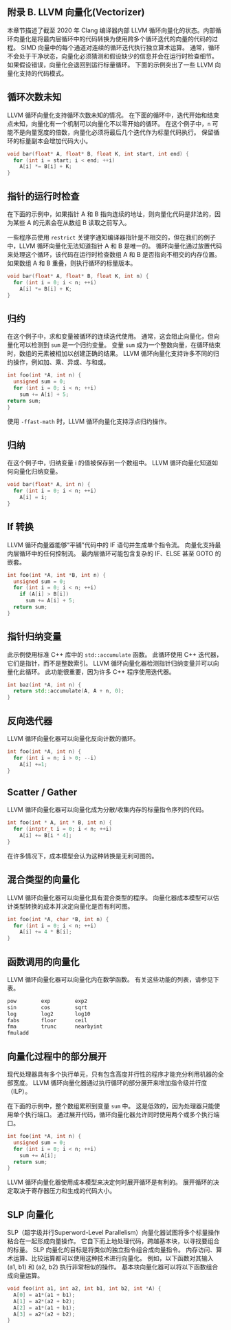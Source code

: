 ## 附录 B. LLVM 向量化(Vectorizer) 



本章节描述了截至 2020 年 Clang 编译器内部 LLVM 循环向量化的状态。内部循环向量化是将最内层循环中的代码转换为使用跨多个循环迭代的向量的代码的过程。 SIMD 向量中的每个通道对连续的循环迭代执行独立算术运算。 通常，循环不会处于干净状态，向量化必须猜测和假设缺少的信息并会在运行时检查细节。 如果假设错误，向量化会退回到运行标量循环。 下面的示例突出了一些 LLVM 向量化支持的代码模式。

## 循环次数未知 

LLVM 循环向量化支持循环次数未知的情况。 在下面的循环中，迭代开始和结束点未知，向量化有一个机制可以向量化不以零开始的循环。 在这个例子中，`n` 可能不是向量宽度的倍数，向量化必须将最后几个迭代作为标量代码执行。 保留循环的标量副本会增加代码大小。

```c++
void bar(float* A, float* B, float K, int start, int end) {
  for (int i = start; i < end; ++i)
    A[i] *= B[i] + K;
}
```

## 指针的运行时检查 

在下面的示例中，如果指针 A 和 B 指向连续的地址，则向量化代码是非法的，因为某些 A 的元素会在从数组 B 读取之前写入。

一些程序员使用 `restrict` 关键字通知编译器指针是不相交的，但在我们的例子中，LLVM 循环向量化无法知道指针 A 和 B 是唯一的。 循环向量化通过放置代码来处理这个循环，该代码在运行时检查数组 A 和 B 是否指向不相交的内存位置。 如果数组 A 和 B 重叠，则执行循环的标量版本。

```c++
void bar(float* A, float* B, float K, int n) {
  for (int i = 0; i < n; ++i)
    A[i] *= B[i] + K;
}
```

## 归约 

在这个例子中，求和变量被循环的连续迭代使用。 通常，这会阻止向量化，但向量化可以检测到 `sum` 是一个归约变量。 变量 `sum` 成为一个整数向量，在循环结束时，数组的元素被相加以创建正确的结果。 LLVM 循环向量化支持许多不同的归约操作，例如加、乘、异或、与和或。

```c++
int foo(int *A, int n) {
  unsigned sum = 0;
  for (int i = 0; i < n; ++i)
    sum += A[i] + 5;
return sum;
}
```

使用 `-ffast-math` 时，LLVM 循环向量化支持浮点归约操作。

## 归纳 

在这个例子中，归纳变量 i 的值被保存到一个数组中。 LLVM 循环向量化知道如何向量化归纳变量。

```c++
void bar(float* A, int n) {
  for (int i = 0; i < n; ++i)
    A[i] = i;
}
```

## If 转换 

LLVM 循环向量器能够“平铺”代码中的 IF 语句并生成单个指令流。 向量化支持最内层循环中的任何控制流。 最内层循环可能包含复杂的 IF、ELSE 甚至 GOTO 的嵌套。

```c++
int foo(int *A, int *B, int n) {
  unsigned sum = 0;
  for (int i = 0; i < n; ++i)
    if (A[i] > B[i])
      sum += A[i] + 5;
  return sum;
}
```

 ## 指针归纳变量 

此示例使用标准 C++ 库中的 `std::accumulate` 函数。 此循环使用 C++ 迭代器，它们是指针，而不是整数索引。 LLVM 循环向量化器检测指针归纳变量并可以向量化此循环。 此功能很重要，因为许多 C++ 程序使用迭代器。

```c++
int baz(int *A, int n) {
  return std::accumulate(A, A + n, 0);
}
```

## 反向迭代器 

LLVM 循环向量化器可以向量化反向计数的循环。

```c++
int foo(int *A, int n) {
  for (int i = n; i > 0; --i)
    A[i] +=1;
}
```

## Scatter / Gather 

LLVM 循环向量化器可以向量化成为分散/收集内存的标量指令序列的代码。

```c++
int foo(int * A, int * B, int n) {
  for (intptr_t i = 0; i < n; ++i)
    A[i] += B[i * 4];
}
```

在许多情况下，成本模型会认为这种转换是无利可图的。

## 混合类型的向量化 

LLVM 循环向量化器可以向量化具有混合类型的程序。 向量化器成本模型可以估计类型转换的成本并决定向量化是否有利可图。

```c++
int foo(int *A, char *B, int n) {
  for (int i = 0; i < n; ++i)
    A[i] += 4 * B[i];
}
```

## 函数调用的向量化 

LLVM 循环向量化器可以向量化内在数学函数。 有关这些功能的列表，请参见下表。

```bash
pow        exp        exp2
sin        cos        sqrt
log        log2       log10
fabs       floor      ceil
fma        trunc      nearbyint
fmuladd
```

## 向量化过程中的部分展开 

现代处理器具有多个执行单元，只有包含高度并行性的程序才能充分利用机器的全部宽度。 LLVM 循环向量化器通过执行循环的部分展开来增加指令级并行度（ILP）。

在下面的示例中，整个数组累积到变量 `sum` 中。 这是低效的，因为处理器只能使用单个执行端口。 通过展开代码，循环向量化器允许同时使用两个或多个执行端口。

```c++
int foo(int *A, int n) {
  unsigned sum = 0;
  for (int i = 0; i < n; ++i)
    sum += A[i];
  return sum;
}
```

LLVM 循环向量化器使用成本模型来决定何时展开循环是有利的。 展开循环的决定取决于寄存器压力和生成的代码大小。

## SLP 向量化 

SLP（超字级并行Superword-Level Parallelism）向量化器试图将多个标量操作粘合在一起形成向量操作。 它自下而上地处理代码，跨越基本块，以寻找要组合的标量。 SLP 向量化的目标是将类似的独立指令组合成向量指令。 内存访问、算术运算、比较运算都可以使用这种技术进行向量化。 例如，以下函数对其输入 (a1, b1) 和 (a2, b2) 执行非常相似的操作。 基本块向量化器可以将以下函数组合成向量运算。

```c++
void foo(int a1, int a2, int b1, int b2, int *A) {
  A[0] = a1*(a1 + b1);
  A[1] = a2*(a2 + b2);
  A[2] = a1*(a1 + b1);
  A[3] = a2*(a2 + b2);
}
```
